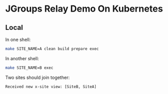 # JGroups Relay Demo On Kubernetes

## Local

In one shell:

```bash
make SITE_NAME=A clean build prepare exec
```

In another shell:

```bash
make SITE_NAME=B exec
```

Two sites should join together:

```bash
Received new x-site view: [SiteB, SiteA]
```
